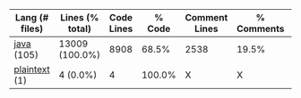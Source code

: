 |Lang (# files)|Lines (% total)|Code Lines|% Code|Comment Lines|% Comments|Blank Lines|% Blank|
| --- | --- | --- | --- | --- | --- | --- | --- |
|[java](https://github.com/FRCTeam5199/Robot-Code-2021/tree/Auton-Development/statistics/java/lines_descending.md) (105)|13009 (100.0%)|8908|68.5%|2538|19.5%|1563|12.0%|
|[plaintext](https://github.com/FRCTeam5199/Robot-Code-2021/tree/Auton-Development/statistics/plaintext/lines_descending.md) (1)|4 (0.0%)|4|100.0%|X|X|0|0.0%|